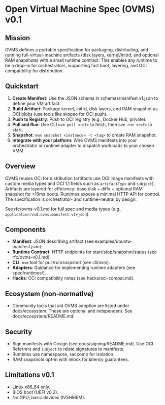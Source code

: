 # Open Virtual Machine Spec (OVMS) v0.1

## Mission
OVMS defines a portable specification for packaging, distributing, and running full-virtual-machine artifacts (disk layers, kernel/initrd, and optional RAM snapshots) with a small runtime contract. This enables any runtime to be a drop-in for orchestrators, supporting fast boot, layering, and OCI compatibility for distribution.

## Quickstart
1. **Create Manifest**: Use the JSON schema in schemas/manifest.v1.json to define your VM artifact.
2. **Build Artifact**: Package kernel, initrd, disk layers, and RAM snapshot as OCI blobs (use tools like skopeo for OCI push).
3. **Push to Registry**: Push to OCI registry (e.g., Docker Hub, private).
4. **Pull and Run**: Use CLI `ovm pull <ref>` to fetch, then `ovm run <ref>` to start.
5. **Snapshot**: `ovm snapshot <instance> -t <tag>` to create RAM snapshot.
6. **Integrate with your platform**: Wire OVMS manifests into your orchestrator or runtime adapter to dispatch workloads to your chosen VMM.

## Overview
OVMS reuses OCI for distribution (artifacts use OCI image manifests with custom media types and OCI 1.1 fields such as `artifactType` and `subject`). Artifacts are layered for efficiency: base disk + diffs + optional RAM snapshot for <10ms boots. Runtimes expose a minimal HTTP API for control. The specification is orchestrator- and runtime-neutral by design.

See rfc/ovms-v0.1.md for full spec and media types (e.g., `application/vnd.ovms.manifest.v1+json`).

## Components
- **Manifest**: JSON describing artifact (see examples/ubuntu-manifest.json).
- **Runtime Contract**: HTTP endpoints for start/stop/snapshot/status (see rfc/ovms-v0.1.md).
- **CLI**: `ovm` tool for pull/run/snapshot (see cli/ovm).
- **Adapters**: Guidance for implementing runtime adapters (see spec/runtimes/).
- **Hacks**: OCI compatibility notes (see hacks/oci-compat.md).

## Ecosystem (non‑normative)
- Community tools that aid OVMS adoption are listed under docs/ecosystem. These are optional and independent. See docs/ecosystem/README.md.

## Security
- Sign manifests with Cosign (see docs/signing/README.md). Use OCI Referrers and `subject` to relate signatures to manifests.
- Runtimes use namespaces, seccomp for isolation.
- RAM snapshots opt-in with mlock for latency guarantees.

## Limitations v0.1
- Linux x86_64 only.
- BIOS boot (UEFI v0.2).
- No GPU; basic devices (IVSHMEM).

